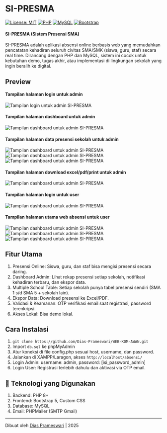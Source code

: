 # SI-PRESMA
[![License: MIT](https://img.shields.io/badge/License-MIT-blue.svg)](LICENSE)
[![PHP](https://img.shields.io/badge/PHP-%3E=8.0-blue.svg)](https://www.php.net/)
[![MySQL](https://img.shields.io/badge/MySQL-Database-brightgreen)](https://www.mysql.com/)
[![Bootstrap](https://img.shields.io/badge/Bootstrap-5.3-purple)](https://getbootstrap.com/)

#### SI-PRESMA (Sistem Presensi SMA)
SI-PRESMA adalah aplikasi absensi online berbasis web yang 
memudahkan pencatatan kehadiran seluruh civitas SMA/SMK (siswa, guru, staf) 
secara real time. Dirancang dengan PHP dan MySQL, sistem ini cocok untuk 
kebutuhan demo, tugas akhir, atau implementasi di lingkungan sekolah yang 
ingin beralih ke digital.

## Preview
#### Tampilan halaman login untuk admin 
![Tampilan login untuk admin SI-PRESMA](ss-web-absensi/admin-1.png)
#### Tampilan halaman dashboard untuk admin
![Tampilan dashboard untuk admin SI-PRESMA](ss-web-absensi/admin-2.png)
#### Tampilan halaman data presensi sekolah untuk admin
![Tampilan dashboard untuk admin SI-PRESMA](ss-web-absensi/admin-3.png) 
![Tampilan dashboard untuk admin SI-PRESMA](ss-web-absensi/admin-4.png) 
![Tampilan dashboard untuk admin SI-PRESMA](ss-web-absensi/admin-5.png)
#### Tampilan halaman download excel/pdf/print untuk admin
![Tampilan dashboard untuk admin SI-PRESMA](ss-web-absensi/admin-8.png)
#### Tampilan halaman login untuk user
![Tampilan dashboard untuk admin SI-PRESMA](ss-web-absensi/admin-9.png)
#### Tampilan halaman utama web absensi untuk user
![Tampilan dashboard untuk admin SI-PRESMA](ss-web-absensi/login-2.png)
![Tampilan dashboard untuk admin SI-PRESMA](ss-web-absensi/login-3.png)
![Tampilan dashboard untuk admin SI-PRESMA](ss-web-absensi/login-4.png)

## Fitur Utama
1. Presensi Online: Siswa, guru, dan staf bisa mengisi presensi secara daring.
2. Dashboard Admin: Lihat rekap presensi setiap sekolah, notifikasi kehadiran terbaru, dan ekspor data.
3. Multiple School Table: Setiap sekolah punya tabel presensi sendiri (SMA 1 s/d SMA 5 + sekolah lain).
4. Ekspor Data: Download presensi ke Excel/PDF.
5. Validasi & Keamanan: OTP verifikasi email saat registrasi, password terenkripsi.
6. Akses Lokal: Bisa demo lokal.

## Cara Instalasi
1. `git clone https://github.com/Dias-Prameswari/WEB-KOM-AWAN.git`
2. Import `db.sql` ke phpMyAdmin
3. Atur koneksi di file config.php sesuai host, username, dan password.
4. Jalankan di XAMPP/Laragon, akses `http://localhost/absensi/`
5. Login Admin: username: admin, password: [isi_password_admin]
6. Login User: Registrasi terlebih dahulu dan aktivasi via OTP email.

## 📝 Teknologi yang Digunakan
1. Backend: PHP 8+
2. Frontend: Bootstrap 5, Custom CSS
3. Database: MySQL
4. Email: PHPMailer (SMTP Gmail)

---
Dibuat oleh [Dias Prameswari](https://github.com/Dias-Prameswari) | 2025
